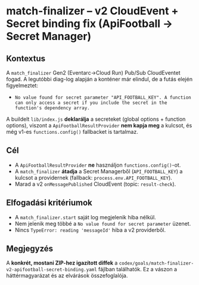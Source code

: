# match-finalizer – v2 CloudEvent + Secret binding fix (ApiFootball → Secret Manager)

## Kontextus

A `match_finalizer` Gen2 (Eventarc→Cloud Run) Pub/Sub CloudEventet fogad. A legutóbbi diag-log alapján a konténer már elindul, de a futás elején figyelmeztet:

* `No value found for secret parameter "API_FOOTBALL_KEY". A function can only access a secret if you include the secret in the function's dependency array.`

A buildelt `lib/index.js` **deklarálja** a secreteket (global options + function options), viszont a `ApiFootballResultProvider` **nem kapja meg** a kulcsot, és még v1-es `functions.config()` fallbacket is tartalmaz.

## Cél

* A `ApiFootballResultProvider` **ne** használjon `functions.config()`-ot.
* A `match_finalizer` **átadja** a Secret Managerből (`API_FOOTBALL_KEY`) a kulcsot a providernek (fallback: `process.env.API_FOOTBALL_KEY`).
* Marad a v2 `onMessagePublished` CloudEvent (topic: `result-check`).

## Elfogadási kritériumok

* A `match_finalizer.start` saját log megjelenik hiba nélkül.
* Nem jelenik meg többé a `No value found for secret parameter` üzenet.
* Nincs `TypeError: reading 'messageId'` hiba a v2 providerből.

## Megjegyzés

A **konkrét, mostani ZIP-hez igazított diffek** a `codex/goals/match-finalizer-v2-apifootball-secret-binding.yaml` fájlban találhatók. Ez a vászon a háttérmagyarázat és az elvárások összefoglalója.

